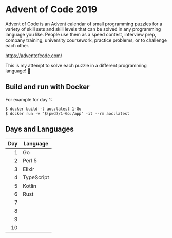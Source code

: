 # Advent of Code 2019

Advent of Code is an Advent calendar of small programming puzzles for a variety of skill sets and skill levels that can be solved in any programming language you like. People use them as a speed contest, interview prep, company training, university coursework, practice problems, or to challenge each other.

https://adventofcode.com/

This is my attempt to solve each puzzle in a different programming language! 😬

## Build and run with Docker

For example for day 1:

    $ docker build -t aoc:latest 1-Go
    $ docker run -v "$(pwd)/1-Go:/app" -it --rm aoc:latest

## Days and Languages

| Day | Language   |
| ---:| ---------- |
|   1 | Go         |
|   2 | Perl 5     |
|   3 | Elixir     |
|   4 | TypeScript |
|   5 | Kotlin     |
|   6 | Rust       |
|   7 |            |
|   8 |            |
|   9 |            |
|  10 |            |
